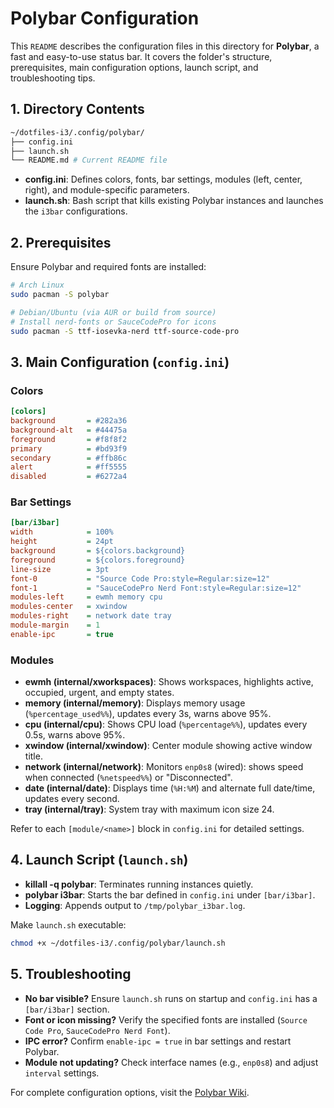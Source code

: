 # Polybar Configuration
This `README` describes the configuration files in this directory for **Polybar**, a fast and easy-to-use status bar. It covers the folder's structure, prerequisites, main configuration options, launch script, and troubleshooting tips.

## 1. Directory Contents
```bash
~/dotfiles-i3/.config/polybar/
├── config.ini
├── launch.sh
└── README.md # Current README file
```
- **config.ini**: Defines colors, fonts, bar settings, modules (left, center, right), and module-specific parameters.
- **launch.sh**: Bash script that kills existing Polybar instances and launches the `i3bar` configurations.

## 2. Prerequisites
Ensure Polybar and required fonts are installed:
```bash
# Arch Linux
sudo pacman -S polybar

# Debian/Ubuntu (via AUR or build from source)
# Install nerd-fonts or SauceCodePro for icons
sudo pacman -S ttf-iosevka-nerd ttf-source-code-pro
```

## 3. Main Configuration (`config.ini`)
### Colors
```ini
[colors]
background       = #282a36
background-alt   = #44475a
foreground       = #f8f8f2
primary          = #bd93f9
secondary        = #ffb86c
alert            = #ff5555
disabled         = #6272a4
```

### Bar Settings
```ini
[bar/i3bar]
width            = 100%
height           = 24pt
background       = ${colors.background}
foreground       = ${colors.foreground}
line-size        = 3pt
font-0           = "Source Code Pro:style=Regular:size=12"
font-1           = "SauceCodePro Nerd Font:style=Regular:size=12"
modules-left     = ewmh memory cpu
modules-center   = xwindow
modules-right    = network date tray
module-margin    = 1
enable-ipc       = true
```

### Modules
- **ewmh (internal/xworkspaces)**: Shows workspaces, highlights active, occupied, urgent, and empty states.
- **memory (internal/memory)**: Displays memory usage (`%percentage_used%%`), updates every 3s, warns above 95%.
- **cpu (internal/cpu)**: Shows CPU load (`%percentage%%`), updates every 0.5s, warns above 95%.
- **xwindow (internal/xwindow)**: Center module showing active window title.
- **network (internal/network)**: Monitors `enp0s8` (wired): shows speed when connected (`%netspeed%%`) or "Disconnected".
- **date (internal/date)**: Displays time (`%H:%M`) and alternate full date/time, updates every second.
- **tray (internal/tray)**: System tray with maximum icon size 24.

Refer to each `[module/<name>]` block in `config.ini` for detailed settings.

## 4. Launch Script (`launch.sh`)
- **killall -q polybar**: Terminates running instances quietly. 
- **polybar i3bar**: Starts the bar defined in `config.ini` under `[bar/i3bar]`.
- **Logging**: Appends output to `/tmp/polybar_i3bar.log`.

Make `launch.sh` executable: 
```bash
chmod +x ~/dotfiles-i3/.config/polybar/launch.sh
```

## 5. Troubleshooting
- **No bar visible?** Ensure `launch.sh` runs on startup and `config.ini` has a `[bar/i3bar]` section.
- **Font or icon missing?** Verify the specified fonts are installed (`Source Code Pro`, `SauceCodePro Nerd Font`).
- **IPC error?** Confirm `enable-ipc = true` in bar settings and restart Polybar.
- **Module not updating?** Check interface names (e.g., `enp0s8`) and adjust `interval` settings.

For complete configuration options, visit the [Polybar Wiki](https://github.com/polybar/polybar/wiki/Configuration).
